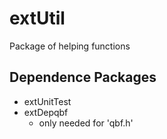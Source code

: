 # extUtil

Package of helping functions

## Dependence Packages

- extUnitTest
- extDepqbf
  - only needed for 'qbf.h'
